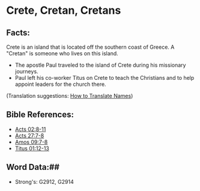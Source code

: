 # Crete, Cretan, Cretans #

## Facts: ##

Crete is an island that is located off the southern coast of Greece. A "Cretan" is someone who lives on this island.

* The apostle Paul traveled to the island of Crete during his missionary journeys.
* Paul left his co-worker Titus on Crete to teach the Christians and to help appoint leaders for the church there.

(Translation suggestions: [How to Translate Names](rc://en/ta/man/translate/translate-names))

## Bible References: ##

* [Acts 02:8-11](rc://en/tn/help/act/02/08)
* [Acts 27:7-8](rc://en/tn/help/act/27/07)
* [Amos 09:7-8](rc://en/tn/help/amo/09/07)
* [Titus 01:12-13](rc://en/tn/help/tit/01/12)

## Word Data:##

* Strong's: G2912, G2914
